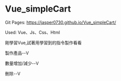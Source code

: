 # Vue_simpleCart

Git Pages: https://jasper0730.github.io/Vue_simpleCart/

Used: Vue、Js、Css、Html

剛學習Vue,試著用學習到的指令製作看看

製作產品--V

數量增加/減少--V

刪除--V

